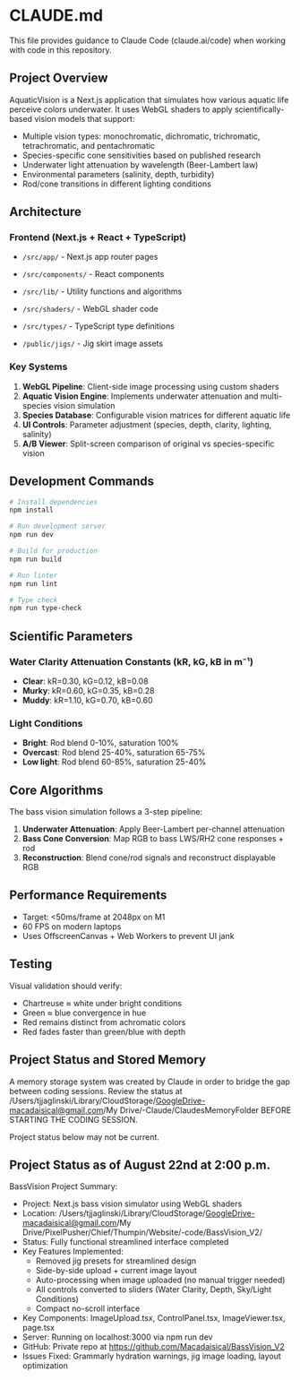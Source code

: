 # CLAUDE.md

This file provides guidance to Claude Code (claude.ai/code) when working with code in this repository.

## Project Overview

AquaticVision is a Next.js application that simulates how various aquatic life perceive colors underwater. It uses WebGL shaders to apply scientifically-based vision models that support:

- Multiple vision types: monochromatic, dichromatic, trichromatic, tetrachromatic, and pentachromatic
- Species-specific cone sensitivities based on published research
- Underwater light attenuation by wavelength (Beer-Lambert law)
- Environmental parameters (salinity, depth, turbidity)
- Rod/cone transitions in different lighting conditions

## Architecture

### Frontend (Next.js + React + TypeScript)
- `/src/app/` - Next.js app router pages

- `/src/components/` - React components
- `/src/lib/` - Utility functions and algorithms
- `/src/shaders/` - WebGL shader code
- `/src/types/` - TypeScript type definitions
- `/public/jigs/` - Jig skirt image assets

### Key Systems
1. **WebGL Pipeline**: Client-side image processing using custom shaders
2. **Aquatic Vision Engine**: Implements underwater attenuation and multi-species vision simulation
3. **Species Database**: Configurable vision matrices for different aquatic life
4. **UI Controls**: Parameter adjustment (species, depth, clarity, lighting, salinity)
5. **A/B Viewer**: Split-screen comparison of original vs species-specific vision

## Development Commands

```bash
# Install dependencies
npm install

# Run development server
npm run dev

# Build for production
npm run build

# Run linter
npm run lint

# Type check
npm run type-check
```

## Scientific Parameters

### Water Clarity Attenuation Constants (kR, kG, kB in m⁻¹)
- **Clear**: kR=0.30, kG=0.12, kB=0.08
- **Murky**: kR=0.60, kG=0.35, kB=0.28  
- **Muddy**: kR=1.10, kG=0.70, kB=0.60

### Light Conditions
- **Bright**: Rod blend 0-10%, saturation 100%
- **Overcast**: Rod blend 25-40%, saturation 65-75%
- **Low light**: Rod blend 60-85%, saturation 25-40%

## Core Algorithms

The bass vision simulation follows a 3-step pipeline:
1. **Underwater Attenuation**: Apply Beer-Lambert per-channel attenuation
2. **Bass Cone Conversion**: Map RGB to bass LWS/RH2 cone responses + rod
3. **Reconstruction**: Blend cone/rod signals and reconstruct displayable RGB

## Performance Requirements
- Target: <50ms/frame at 2048px on M1
- 60 FPS on modern laptops
- Uses OffscreenCanvas + Web Workers to prevent UI jank

## Testing

Visual validation should verify:
- Chartreuse ≈ white under bright conditions
- Green ≈ blue convergence in hue
- Red remains distinct from achromatic colors
- Red fades faster than green/blue with depth

## Project Status and Stored Memory

A memory storage system was created by Claude in order to bridge the gap between coding sessions.
Review the status at /Users/tjjaglinski/Library/CloudStorage/GoogleDrive-macadaisical@gmail.com/My Drive/-Claude/ClaudesMemoryFolder BEFORE STARTING THE CODING SESSION.

Project status below may not be current.

## Project Status as of August 22nd at 2:00 p.m.

BassVision Project Summary:
  - Project: Next.js bass vision simulator using WebGL shaders
  - Location: /Users/tjjaglinski/Library/CloudStorage/GoogleDrive-macadaisical@gmail.com/My Drive/PixelPusher/Chief/Thumpin/Website/-code/BassVision_V2/
  - Status: Fully functional streamlined interface completed
  - Key Features Implemented:
    - Removed jig presets for streamlined design
    - Side-by-side upload + current image layout
    - Auto-processing when image uploaded (no manual trigger needed)
    - All controls converted to sliders (Water Clarity, Depth, Sky/Light Conditions)
    - Compact no-scroll interface
  - Key Components: ImageUpload.tsx, ControlPanel.tsx, ImageViewer.tsx, page.tsx
  - Server: Running on localhost:3000 via npm run dev
  - GitHub: Private repo at https://github.com/Macadaisical/BassVision_V2
  - Issues Fixed: Grammarly hydration warnings, jig image loading, layout optimization